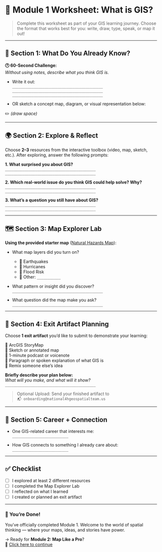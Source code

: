 # 📍 Module 1 Worksheet: What is GIS?

> Complete this worksheet as part of your GIS learning journey. Choose the format that works best for you: write, draw, type, speak, or map it out!

---

## 🧠 Section 1: What Do You Already Know?

**🕐 60-Second Challenge:**  
*Without using notes, describe what you think GIS is.*

- Write it out:  
  `__________________________________________`  
  `__________________________________________`  
  `__________________________________________`

- OR sketch a concept map, diagram, or visual representation below:

✏️ _(draw space)_

---

## 🌍 Section 2: Explore & Reflect

Choose **2–3** resources from the interactive toolbox (video, map, sketch, etc.). After exploring, answer the following prompts:

**1. What surprised you about GIS?**  
`__________________________________________`  
`__________________________________________`

**2. Which real-world issue do you think GIS could help solve? Why?**  
`__________________________________________`  
`__________________________________________`

**3. What’s a question you still have about GIS?**  
`__________________________________________`  
`__________________________________________`

---

## 🗺️ Section 3: Map Explorer Lab

**Using the provided starter map** ([Natural Hazards Map](https://4-h.maps.arcgis.com/apps/mapviewer/index.html?webmap=d3f8f252542c495fb216e753391c7307&center=-85.905014%2C32.928161&level=4)):

- What map layers did you turn on?  
  - 🔲 Earthquakes  
  - 🔲 Hurricanes  
  - 🔲 Flood Risk  
  - 🔲 Other: `___________`

- What pattern or insight did you discover?  
  `__________________________________________`

- What question did the map make you ask?  
  `__________________________________________`

---

## 🎨 Section 4: Exit Artifact Planning

Choose **1 exit artifact** you’d like to submit to demonstrate your learning:

🔘 ArcGIS StoryMap  
🔘 Sketch or annotated map  
🔘 1-minute podcast or voicenote  
🔘 Paragraph or spoken explanation of what GIS is  
🔘 Remix someone else’s idea  

**Briefly describe your plan below:**  
_What will you make, and what will it show?_  
`__________________________________________`

> Optional Upload: Send your finished artifact to  
> `📬 onboarding@national4hgeospatialteam.us`

---

## 💬 Section 5: Career + Connection

- One GIS-related career that interests me:  
  `__________________________`

- How GIS connects to something I already care about:  
  `__________________________`

---

## ✅ Checklist

- [ ] I explored at least 2 different resources  
- [ ] I completed the Map Explorer Lab  
- [ ] I reflected on what I learned  
- [ ] I created or planned an exit artifact  

---

### 🙌 You’re Done!

You’ve officially completed Module 1. Welcome to the world of spatial thinking — where your maps, ideas, and stories have power.

→ Ready for **Module 2: Map Like a Pro**?  
🔗 [Click here to continue](../02-map-like-a-pro/README.md)
